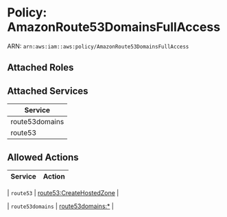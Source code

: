 # Policy: AmazonRoute53DomainsFullAccess

ARN: `arn:aws:iam::aws:policy/AmazonRoute53DomainsFullAccess`

## Attached Roles

## Attached Services

| Service |
|---------|
| route53domains |
| route53 |

## Allowed Actions

| Service | Action |
|:-------:|--------|

| `route53` | [route53:CreateHostedZone](../actions.md#route53:createhostedzone) |

| `route53domains` | [route53domains:*](../actions.md#route53domains:all) |
